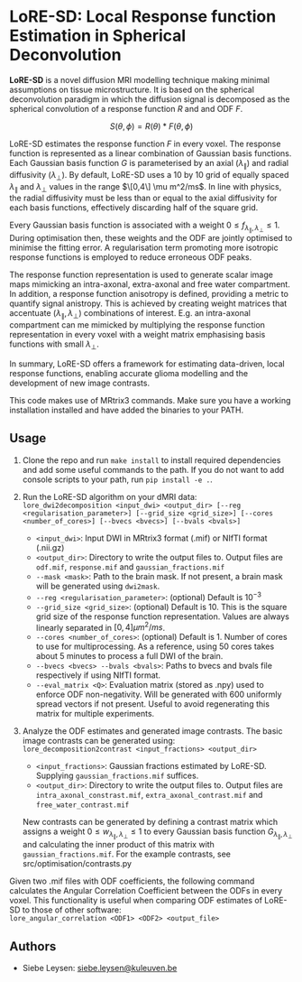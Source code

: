 # LoRE-SD: Local Response function Estimation in Spherical Deconvolution

**LoRE-SD** is a novel diffusion MRI modelling technique making minimal assumptions on tissue microstructure. It is based on the spherical deconvolution paradigm in which the diffusion signal is decomposed as the spherical convolution of a response function $R$ and and ODF $F$.

$$
S\left(\theta,\phi\right)=R\left(\theta\right)\ast F\left(\theta,\phi\right)
$$

LoRE-SD estimates the response function $F$ in every voxel. The response function is represented as a linear combination of Gaussian basis functions. Each Gaussian basis function $G$ is parameterised by an axial ($\lambda_\parallel$) and radial diffusivity ($\lambda_\perp$). By default, LoRE-SD uses a 10 by 10 grid of equally spaced $\lambda_\parallel$ and $\lambda_\perp$ values in the range $\[0,4\]  \mu m^2/ms$. In line with physics, the radial diffusivity must be less than or equal to the axial diffusivity for each basis functions, effectively discarding half of the square grid.

Every Gaussian basis function is associated with a weight $0 \le f_{\lambda_\parallel, \lambda_\perp} \le 1$. During optimisation then, these weights and the ODF are jointly optimised to minimise the fitting error. A regularisation term promoting more isotropic response functions is employed to reduce erroneous ODF peaks.

The response function representation is used to generate scalar image maps mimicking an intra-axonal, extra-axonal and free water compartment. In addition, a response function anisotropy is defined, providing a metric to quantify signal anistropy. This is achieved by creating weight matrices that accentuate ($\lambda_\parallel, \lambda_\perp$) combinations of interest. E.g. an intra-axonal compartment can me mimicked by multiplying the response function representation in every voxel with a weight matrix emphasising basis functions with small $\lambda_\perp$.


In summary, LoRE-SD offers a framework for estimating data-driven, local response functions, enabling accurate glioma modelling and the development of new image contrasts.

This code makes use of MRtrix3 commands. Make sure you have a working installation installed and have added the binaries to your PATH.

## Usage
1. Clone the repo and run `make install` to install required dependencies and add some useful commands to the path. If you do not want to add console scripts to your path, run `pip install -e .`.
2. Run the LoRE-SD algorithm on your dMRI data: \
    `lore_dwi2decomposition <input_dwi> <output_dir> [--reg <regularisation_parameter>] [--grid_size <grid_size>] [--cores <number_of_cores>] [--bvecs <bvecs>] [--bvals <bvals>]`
    * `<input_dwi>`: Input DWI in MRtrix3 format (.mif) or NIfTI format (.nii.gz)
    * `<output_dir>`: Directory to write the output files to. Output files are `odf.mif`, `response.mif` and `gaussian_fractions.mif`
    * `--mask <mask>`: Path to the brain mask. If not present, a brain mask will be generated using `dwi2mask`.
    * `--reg <regularisation_parameter>`: (optional) Default is $10^{-3}$
    * `--grid_size <grid_size>`: (optional) Default is 10. This is the square grid size of the response function representation. Values are always linearly separated in $[0, 4] \mu m^2/ms$.
    * `--cores <number_of_cores>`: (optional) Default is 1. Number of cores to use for multiprocessing. As a reference, using 50 cores takes about 5 minutes to process a full DWI of the brain.
    * `--bvecs <bvecs> --bvals <bvals>`: Paths to bvecs and bvals file respectively if using NIfTI format.
    * `--eval_matrix <Q>`: Evaluation matrix (stored as .npy) used to enforce ODF non-negativity. Will be generated with 600 uniformly spread vectors if not present. Useful to avoid regenerating this matrix for multiple experiments.
3. Analyze the ODF estimates and generated image contrasts. The basic image contrasts can be generated using: \
    `lore_decomposition2contrast <input_fractions> <output_dir>`
    * `<input_fractions>`: Gaussian fractions estimated by LoRE-SD. Supplying `gaussian_fractions.mif` suffices.
    * `<output_dir>`: Directory to write the output files to. Output files are `intra_axonal_constrast.mif`, `extra_axonal_contrast.mif` and `free_water_contrast.mif`

    New contrasts can be generated by defining a contrast matrix which assigns a weight $0 \le w_{\lambda_\parallel, \lambda_\perp} \le 1$ to every Gaussian basis function $G_{\lambda_\parallel, \lambda_\perp}$ and calculating the inner product of this matrix with `gaussian_fractions.mif`. For the example contrasts, see src/optimisation/contrasts.py

Given two .mif files with ODF coefficients, the following command calculates the Angular Correlation Coefficient between the ODFs in every voxel. This functionality is useful when comparing ODF estimates of LoRE-SD to those of other software: \
`lore_angular_correlation <ODF1> <ODF2> <output_file>`


## Authors
- Siebe Leysen: siebe.leysen@kuleuven.be


